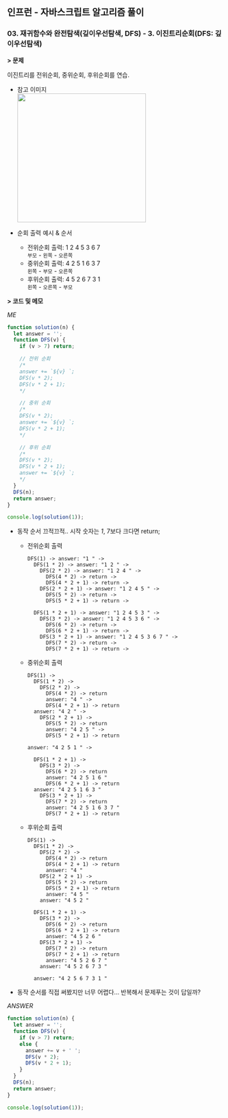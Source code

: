 ## 인프런 - 자바스크립트 알고리즘 풀이

### **03.** 재귀함수와 완전탐색(깊이우선탐색, DFS) - 3. 이진트리순회(DFS: 깊이우선탐색)

**> 문제**

이진트리를 전위순회, 중위순회, 후위순회를 연습.

- 참고 이미지  
  <img src="https://user-images.githubusercontent.com/33610315/124238852-086c8e80-db54-11eb-99b7-75c96d00c91a.png" width=300/>

- 순회 출력 예시 & 순서
  - 전위순회 출력: 1 2 4 5 3 6 7  
    `부모` - `왼쪽` - `오른쪽`
  - 중위순회 출력: 4 2 5 1 6 3 7  
    `왼쪽` - `부모` - `오른쪽`
  - 후위순회 출력: 4 5 2 6 7 3 1  
    `왼쪽` - `오른쪽` - `부모`

**> 코드 및 메모**

_ME_

```js
function solution(n) {
  let answer = '';
  function DFS(v) {
    if (v > 7) return;

    // 전위 순회
    /*
    answer += `${v} `;
    DFS(v * 2);
    DFS(v * 2 + 1);
    */

    // 중위 순회
    /*
    DFS(v * 2);
    answer += `${v} `;
    DFS(v * 2 + 1);
    */

    // 후위 순회
    /*
    DFS(v * 2);
    DFS(v * 2 + 1);
    answer += `${v} `;
    */
  }
  DFS(n);
  return answer;
}

console.log(solution(1));
```

- 동작 순서 끄적끄적..
  시작 숫자는 _1_, 7보다 크다면 return;

  - 전위순회 출력

    ```
    DFS(1) -> answer: "1 " ->
      DFS(1 * 2) -> answer: "1 2 " ->
        DFS(2 * 2) -> answer: "1 2 4 " ->
          DFS(4 * 2) -> return ->
          DFS(4 * 2 + 1) -> return ->
        DFS(2 * 2 + 1) -> answer: "1 2 4 5 " ->
          DFS(5 * 2) -> return ->
          DFS(5 * 2 + 1) -> return ->

      DFS(1 * 2 + 1) -> answer: "1 2 4 5 3 " ->
        DFS(3 * 2) -> answer: "1 2 4 5 3 6 " ->
          DFS(6 * 2) -> return ->
          DFS(6 * 2 + 1) -> return ->
        DFS(3 * 2 + 1) -> answer: "1 2 4 5 3 6 7 " ->
          DFS(7 * 2) -> return ->
          DFS(7 * 2 + 1) -> return ->
    ```

  - 중위순회 출력

    ```
    DFS(1) ->
      DFS(1 * 2) ->
        DFS(2 * 2) ->
          DFS(4 * 2) -> return
          answer: "4 " ->
          DFS(4 * 2 + 1) -> return
      answer: "4 2 " ->
        DFS(2 * 2 + 1) ->
          DFS(5 * 2) -> return
          answer: "4 2 5 " ->
          DFS(5 * 2 + 1) -> return

    answer: "4 2 5 1 " ->

      DFS(1 * 2 + 1) ->
        DFS(3 * 2) ->
          DFS(6 * 2) -> return
          answer: "4 2 5 1 6 "
          DFS(6 * 2 + 1) -> return
      answer: "4 2 5 1 6 3 "
        DFS(3 * 2 + 1) ->
          DFS(7 * 2) -> return
          answer: "4 2 5 1 6 3 7 "
          DFS(7 * 2 + 1) -> return
    ```

  - 후위순회 출력

    ```
    DFS(1) ->
      DFS(1 * 2) ->
        DFS(2 * 2) ->
          DFS(4 * 2) -> return
          DFS(4 * 2 + 1) -> return
          answer: "4 "
        DFS(2 * 2 + 1) ->
          DFS(5 * 2) -> return
          DFS(5 * 2 + 1) -> return
          answer: "4 5 "
        answer: "4 5 2 "

      DFS(1 * 2 + 1) ->
        DFS(3 * 2) ->
          DFS(6 * 2) -> return
          DFS(6 * 2 + 1) -> return
          answer: "4 5 2 6 "
        DFS(3 * 2 + 1) ->
          DFS(7 * 2) -> return
          DFS(7 * 2 + 1) -> return
          answer: "4 5 2 6 7 "
        answer: "4 5 2 6 7 3 "

      answer: "4 2 5 6 7 3 1 "
    ```

- 동작 순서를 직접 써봤지만 너무 어렵다... 반복해서 문제푸는 것이 답일까?

_ANSWER_

```js
function solution(n) {
  let answer = '';
  function DFS(v) {
    if (v > 7) return;
    else {
      answer += v + ' ';
      DFS(v * 2);
      DFS(v * 2 + 1);
    }
  }
  DFS(n);
  return answer;
}

console.log(solution(1));
```
